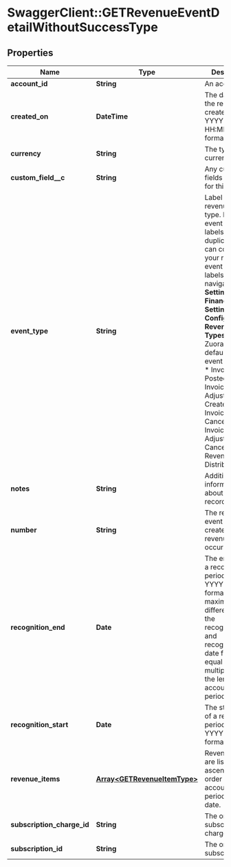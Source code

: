 # SwaggerClient::GETRevenueEventDetailWithoutSuccessType

## Properties
Name | Type | Description | Notes
------------ | ------------- | ------------- | -------------
**account_id** | **String** | An account ID.  | [optional] 
**created_on** | **DateTime** | The date when the record was created in YYYY-MM-DD HH:MM:SS format.  | [optional] 
**currency** | **String** | The type of currency used.   | [optional] 
**custom_field__c** | **String** | Any custom fields defined for this object.  | [optional] 
**event_type** | **String** | Label of the revenue event type. Revenue event type labels can be duplicated. You can configure your revenue event type labels by navigating to **Settings &gt; Z-Finance Settings &gt; Configure Revenue Event Types** in the Zuora UI. The default revenue event types are:    * Invoice Posted   * Invoice Item Adjustment Created   * Invoice Canceled   * Invoice Item Adjustment Canceled   * Revenue Distributed  | [optional] 
**notes** | **String** | Additional information about this record.  | [optional] 
**number** | **String** | The revenue event number created when a revenue event occurs.  | [optional] 
**recognition_end** | **Date** |  The end date of a recognition period in YYYY-MM-DD format.   The maximum difference of the recognitionStart and recognitionEnd date fields is equal to 250 multiplied by the length of an accounting period.  | [optional] 
**recognition_start** | **Date** | The start date of a recognition period in YYYY-MM-DD format.  | [optional] 
**revenue_items** | [**Array&lt;GETRevenueItemType&gt;**](GETRevenueItemType.md) | Revenue items are listed in ascending order by the accounting period start date.  | [optional] 
**subscription_charge_id** | **String** | The original subscription charge ID.  | [optional] 
**subscription_id** | **String** | The original subscription ID.  | [optional] 


